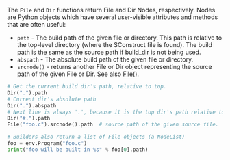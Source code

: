 
The `File` and `Dir` functions return File and Dir Nodes, respectively. Nodes are Python objects which have several user-visible attributes and methods that are often useful: 

* `path` - The build path of the given file or directory. This path is relative to the top-level directory (where the SConstruct file is found). The build path is the same as the source path if build_dir is not being used. 
* `abspath` - The absolute build path of the given file or directory. 
* `srcnode()` - returns another File or Dir object representing the source path of the given File or Dir. 
See also [File()](File()). 

```python
# Get the current build dir's path, relative to top.
Dir(".").path
# Current dir's absolute path
Dir(".").abspath
# Next line is always '.', because it is the top dir's path relative to itself.
Dir("#.").path
File("foo.c").srcnode().path  # source path of the given source file.

# Builders also return a list of File objects (a NodeList)
foo = env.Program("foo.c")
print("foo will be built in %s" % foo[0].path)
```

